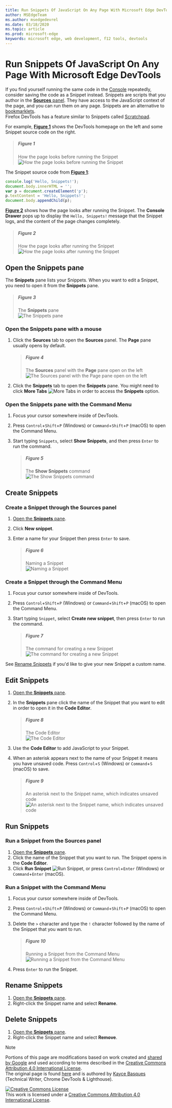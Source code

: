 ```yaml
---
title: Run Snippets Of JavaScript On Any Page With Microsoft Edge DevTools
author: MSEdgeTeam
ms.author: msedgedevrel
ms.date: 03/18/2020
ms.topic: article
ms.prod: microsoft-edge
keywords: microsoft edge, web development, f12 tools, devtools
---
```

<!-- Copyright Kayce Basques 

   Licensed under the Apache License, Version 2.0 (the "License");
   you may not use this file except in compliance with the License.
   You may obtain a copy of the License at

       https://www.apache.org/licenses/LICENSE-2.0

   Unless required by applicable law or agreed to in writing, software
   distributed under the License is distributed on an "AS IS" BASIS,
   WITHOUT WARRANTIES OR CONDITIONS OF ANY KIND, either express or implied.
   See the License for the specific language governing permissions and
   limitations under the License.  -->  

# Run Snippets Of JavaScript On Any Page With Microsoft Edge DevTools   

If you find yourself running the same code in the [Console][DevtoolsConsoleIndex] repeatedly, consider saving the code as a Snippet instead.  Snippets are scripts that you author in the [**Sources** panel][DevToolsSourcesPanel].  They have access to the JavaScript context of the page, and you can run them on any page.  Snippets are an alternative to [bookmarklets][WikiBookmarklet].  
Firefox DevTools has a feature similar to Snippets called [Scratchpad][MDNScratchpad].  

For example, [**Figure 1**](#figure-1) shows the DevTools homepage on the left and some Snippet source code on the right.  

> ##### Figure 1  
> How the page looks before running the Snippet  
> ![How the page looks before running the Snippet][ImageSnippetSplitScreen]  

The Snippet source code from [**Figure 1**](#figure-1):  

```javascript
console.log('Hello, Snippets!');
document.body.innerHTML = '';
var p = document.createElement('p');
p.textContent = 'Hello, Snippets!';
document.body.appendChild(p);
```  

[**Figure 2**](#figure-2) shows how the page looks after running the Snippet.  The **Console Drawer** pops up to display the `Hello, Snippets!` message that the Snippet logs, and the content of the page changes completely.  

> ##### Figure 2  
> How the page looks after running the Snippet  
> ![How the page looks after running the Snippet][ImageSnippetSplitScreenAfter]  

## Open the Snippets pane   

The **Snippets** pane lists your Snippets.  When you want to edit a Snippet, you need to open it from the **Snippets** pane.  

> ##### Figure 3  
> The **Snippets** pane  
> ![The Snippets pane][ImageSnippetsPane]  

### Open the Snippets pane with a mouse   

1.  Click the **Sources** tab to open the **Sources** panel.  The **Page** pane usually opens by default.  

    > ##### Figure 4  
    > The **Sources** panel with the **Page** pane open on the left  
    > ![The Sources panel with the Page pane open on the left][ImageSourcesPageEmpty]  

1.  Click the **Snippets** tab to open the **Snippets** pane.  You might need to click **More Tabs** ![More Tabs][ImageMoreTabsIcon] in order to access the **Snippets** option.  

### Open the Snippets pane with the Command Menu   

1.  Focus your cursor somewhere inside of DevTools.  
1.  Press `Control`+`Shift`+`P` \(Windows\) or `Command`+`Shift`+`P` \(macOS\) to open the Command Menu.  
1.  Start typing `Snippets`, select **Show Snippets**, and then press `Enter` to run the command.  

    > ##### Figure 5  
    > The **Show Snippets** command  
    > ![The Show Snippets command][ImageShowSnippetsSearch]  

## Create Snippets   

### Create a Snippet through the Sources panel   

1.  [Open the **Snippets** pane](#open-the-snippets-pane).  
1.  Click **New snippet**.  
1.  Enter a name for your Snippet then press `Enter` to save.  

    > ##### Figure 6  
    > Naming a Snippet  
    > ![Naming a Snippet][ImageSnippetName]  

### Create a Snippet through the Command Menu   

1.  Focus your cursor somewhere inside of DevTools.  
1.  Press `Control`+`Shift`+`P` \(Windows\) or `Command`+`Shift`+`P` \(macOS\) to open the Command Menu.  
1.  Start typing `Snippet`, select **Create new snippet**, then press `Enter` to run the command.  

    > ##### Figure 7  
    > The command for creating a new Snippet  
    > ![The command for creating a new Snippet][ImageCreateSnippetSearch]  

See [Rename Snippets](#rename-snippets) if you'd like to give your new Snippet a custom name.  

## Edit Snippets   

1.  [Open the **Snippets** pane](#open-the-snippets-pane).  
1.  In the **Snippets** pane click the name of the Snippet that you want to edit in order to open it in the **Code Editor**.  

    > ##### Figure 8  
    > The Code Editor  
    > ![The Code Editor][ImageSnippetEditor]  

1.  Use the **Code Editor** to add JavaScript to your Snippet.  
1.  When an asterisk appears next to the name of your Snippet it means you have unsaved code. Press `Control`+`S` \(Windows\) or `Command`+`S` \(macOS\) to save.  

    > ##### Figure 9  
    > An asterisk next to the Snippet name, which indicates unsaved code  
    > ![An asterisk next to the Snippet name, which indicates unsaved code][ImageUnsavedSnippet]  

## Run Snippets   

### Run a Snippet from the Sources panel   

1.  [Open the **Snippets** pane](#open-the-snippets-pane).  
1.  Click the name of the Snippet that you want to run.  The Snippet opens in the **Code Editor**.  
1.  Click **Run Snippet** ![Run Snippet][ImageRunSnippetIcon], or press `Control`+`Enter` \(Windows\) or `Command`+`Enter` \(macOS\).  

### Run a Snippet with the Command Menu   

1.  Focus your cursor somewhere inside of DevTools.  
1.  Press `Control`+`Shift`+`P` \(Windows\) or `Command`+`Shift`+`P` \(macOS\) to open the Command Menu.  
1.  Delete the `>` character and type the `!` character followed by the name of the Snippet that you want to run.  

    > ##### Figure 10  
    > Running a Snippet from the Command Menu  
    > ![Running a Snippet from the Command Menu][ImageRunSnippetCommand]  

1.  Press `Enter` to run the Snippet.  

## Rename Snippets   

1.  [Open the **Snippets** pane](#open-the-snippets-pane).  
1.  Right-click the Snippet name and select **Rename**.  

## Delete Snippets   

1.  [Open the **Snippets** pane](#open-the-snippets-pane).  
1.  Right-click the Snippet name and select **Remove**.  

<!-- image links -->  

[ImageMoreTabsIcon]: /microsoft-edge/devtools-guide-chromium/media/more-tabs-icon.msft.png  
[ImageRunSnippetIcon]: /microsoft-edge/devtools-guide-chromium/media/run-snippet-icon.msft.png  

[ImageSnippetSplitScreen]: /microsoft-edge/devtools-guide-chromium/media/javascript-sources-snippets-split-screen.msft.png "Figure 1: How the page looks before running the Snippet"  
[ImageSnippetSplitScreenAfter]: /microsoft-edge/devtools-guide-chromium/media/javascript-sources-snippets-split-screen-after.msft.png "Figure 2: How the page looks after running the Snippet"  
[ImageSnippetsPane]: /microsoft-edge/devtools-guide-chromium/media/javascript-sources-snippets-pane.msft.png "Figure 3: The Snippets pane"  
[ImageSourcesPageEmpty]: /microsoft-edge/devtools-guide-chromium/media/javascript-sources-page-pane.msft.png "Figure 4: The Sources panel with the Page pane open on the left"  
[ImageShowSnippetsSearch]: /microsoft-edge/devtools-guide-chromium/media/javascript-search-show-snippets.msft.png "Figure 5: The Show Snippets command"  
[ImageSnippetName]: /microsoft-edge/devtools-guide-chromium/media/javascript-sources-snippets-naming.msft.png "Figure 6: Naming a Snippet"  
[ImageCreateSnippetSearch]: /microsoft-edge/devtools-guide-chromium/media/javascript-search-create-new-snippet.msft.png "Figure 7: The command for creating a new Snippet"  
[ImageSnippetEditor]: /microsoft-edge/devtools-guide-chromium/media/javascript-sources-snippets-editor-saved.msft.png "Figure 8: The Code Editor"  
[ImageUnsavedSnippet]: /microsoft-edge/devtools-guide-chromium/media/javascript-sources-snippets-editor-unsaved.msft.png "Figure 9: An asterisk next to the Snippet name, which indicates unsaved code"  
[ImageRunSnippetCommand]: /microsoft-edge/devtools-guide-chromium/media/javascript-search-run-command.msft.png "Figure 10: Running a Snippet from the Command Menu"  

<!-- links -->  

[DevtoolsConsoleIndex]: ../console/index.md "Console Overview"  
[DevToolsSourcesPanel]: ../sources.md "Sources Panel Overview"  

[MDNScratchpad]: https://developer.mozilla.org/docs/Tools/Scratchpad "Scratchpad | MDN"  
[WikiBookmarklet]: https://en.wikipedia.org/wiki/Bookmarklet "Bookmarklet - Wikipedia"  

> [!NOTE]
> Portions of this page are modifications based on work created and [shared by Google][GoogleSitePolicies] and used according to terms described in the [Creative Commons Attribution 4.0 International License][CCA4IL].  
> The original page is found [here](https://developers.google.com/web/tools/chrome-devtools/javascript/snippets) and is authored by [Kayce Basques][KayceBasques] \(Technical Writer, Chrome DevTools \& Lighthouse\).  

[![Creative Commons License][CCby4Image]][CCA4IL]  
This work is licensed under a [Creative Commons Attribution 4.0 International License][CCA4IL].  

[CCA4IL]: https://creativecommons.org/licenses/by/4.0  
[CCby4Image]: https://i.creativecommons.org/l/by/4.0/88x31.png  
[GoogleSitePolicies]: https://developers.google.com/terms/site-policies  
[KayceBasques]: https://developers.google.com/web/resources/contributors/kaycebasques  
